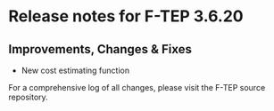 # Release notes for F-TEP 3.6.20

## Improvements, Changes &amp; Fixes

* New cost estimating function
 
For a comprehensive log of all changes, please visit the F-TEP source
repository.
